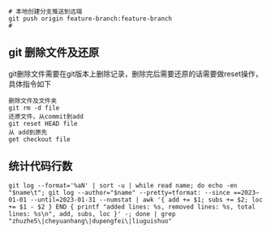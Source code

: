 ```
# 本地创建分支推送到远端
git push origin feature-branch:feature-branch
#  
```

## git 删除文件及还原
git删除文件需要在git版本上删除记录，删除完后需要还原的话需要做reset操作，具体指令如下
```
删除文件及文件夹
git rm -d file
还原文件，从commit到add
git reset HEAD file
从 add到原先
get checkout file
```
## 统计代码行数
```
git log --format='%aN' | sort -u | while read name; do echo -en "$name\t"; git log --author="$name" --pretty=tformat: --since ==2023–01-01 --until=2023-01-31 --numstat | awk '{ add += $1; subs += $2; loc += $1 - $2 } END { printf "added lines: %s, removed lines: %s, total lines: %s\n", add, subs, loc }' -; done | grep  "zhuzhe5\|cheyuanhang\|dupengfei\|liuguishuo"
```